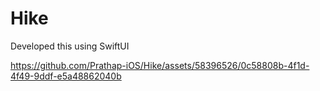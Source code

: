 # Hike
Developed this using SwiftUI


https://github.com/Prathap-iOS/Hike/assets/58396526/0c58808b-4f1d-4f49-9ddf-e5a48862040b

